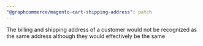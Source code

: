 ```yaml
---
"@graphcommerce/magento-cart-shipping-address": patch
---
```


The billing and shipping address of a customer would not be recognized as the same address although they would effectively be the same
